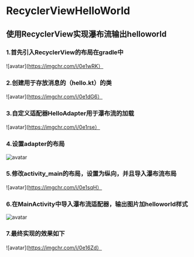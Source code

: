 # RecyclerViewHelloWorld
## 使用RecyclerView实现瀑布流输出helloworld
### 1.首先引入RecyclerView的布局在gradle中
![avatar](https://imgchr.com/i/0e1wRK）
### 2.创建用于存放消息的（hello.kt）的类
![avatar](https://imgchr.com/i/0e1dG6）
### 3.自定义适配器HelloAdapter用于瀑布流的加载
![avatar](https://imgchr.com/i/0e1rse）
### 4.设置adapter的布局
![avatar](https://imgchr.com/i/0e10xO)
### 5.修改activity_main的布局，设置为纵向，并且导入瀑布流布局
![avatar](https://imgchr.com/i/0e1sqH）
### 6.在MainActivity中导入瀑布流适配器，输出图片加helloworld样式
![avatar](https://imgchr.com/i/0e1DMD)
### 7.最终实现的效果如下
![avatar](https://imgchr.com/i/0e16Zd）
